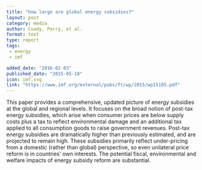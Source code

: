```yaml
---
title: "how large are global energy subsidies?"
layout: post
category: media
author: Coady, Parry, et al.  
format: text
type: report
tags: 
 - energy
 - imf

added_date: "2016-02-03"
published_date: "2015-05-18"
icon: imf.svg
link: "https://www.imf.org/external/pubs/ft/wp/2015/wp15105.pdf"
---
```


This paper provides a comprehensive, updated picture of energy subsidies at the global and regional levels. It focuses on the broad notion of post-tax energy subsidies, which arise when consumer prices are below supply costs plus a tax to reflect environmental damage and an additional tax applied to all consumption goods to raise government revenues. Post-tax energy subsidies are dramatically higher than previously estimated, and are projected to remain high. These subsidies primarily reflect under-pricing from a domestic (rather than global) perspective, so even unilateral price reform is in countries’ own interests. The potential fiscal, environmental and welfare impacts of energy subsidy reform are substantial.  
